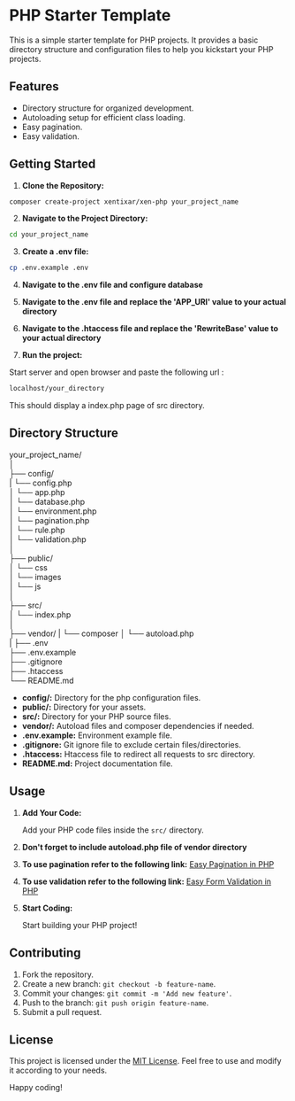 # PHP Starter Template

This is a simple starter template for PHP projects. It provides a basic directory structure and configuration files to help you kickstart your PHP projects.

## Features

- Directory structure for organized development.
- Autoloading setup for efficient class loading.
- Easy pagination.
- Easy validation.

## Getting Started

1. **Clone the Repository:**

```bash
composer create-project xentixar/xen-php your_project_name
```

2. **Navigate to the Project Directory:**

```bash
cd your_project_name
```

3. **Create a .env file:**
```bash
cp .env.example .env
```

4. **Navigate to the .env file and configure database**

5. **Navigate to the .env file and replace the 'APP_URI' value to your actual directory**

6. **Navigate to the .htaccess file and replace the 'RewriteBase' value to your actual directory**

7. **Run the project:**

Start server and open browser and paste the following url :  

```bash
localhost/your_directory
```

This should display a index.php page of src directory.

## Directory Structure

your_project_name/  
│  
├── config/  
|   └── config.php  
│   └── app.php  
│   └── database.php  
│   └── environment.php  
│   └── pagination.php  
│   └── rule.php  
│   └── validation.php  
│  
├── public/  
│   └── css  
│   └── images  
│   └── js  
│  
├── src/  
│   └── index.php  
│  
├── vendor/
|   └── composer
│   └── autoload.php  
|
├── .env  
├── .env.example  
├── .gitignore  
├── .htaccess  
└── README.md  


- **config/:** Directory for the php configuration files.
- **public/:** Directory for your assets.
- **src/:** Directory for your PHP source files.
- **vendor/:** Autoload files and composer dependencies if needed.
- **.env.example:** Environment example file.
- **.gitignore:** Git ignore file to exclude certain files/directories.
- **.htaccess:** Htaccess file to redirect all requests to src directory.
- **README.md:** Project documentation file.

## Usage

1. **Add Your Code:**

    Add your PHP code files inside the `src/` directory.

2. **Don't forget to include autoload.php file of vendor directory**

3. **To use pagination refer to the following link:**
    [Easy Pagination in PHP](https://github.com/xentixar/easy_pagination_in_php)

4. **To use validation refer to the following link:**
    [Easy Form Validation in PHP](https://github.com/xentixar/easy_php_form_validation)

5. **Start Coding:**

    Start building your PHP project!

## Contributing

1. Fork the repository.
2. Create a new branch: `git checkout -b feature-name`.
3. Commit your changes: `git commit -m 'Add new feature'`.
4. Push to the branch: `git push origin feature-name`.
5. Submit a pull request.

## License

This project is licensed under the [MIT License](LICENSE). Feel free to use and modify it according to your needs.

Happy coding!
